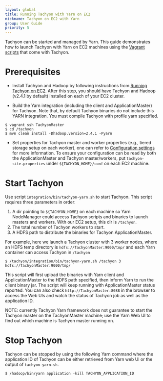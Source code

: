 ```yaml
---
layout: global
title: Running Tachyon with Yarn on EC2
nickname: Tachyon on EC2 with Yarn
group: User Guide
priority: 5
---
```


Tachyon can be started and managed by Yarn. This guide demonstrates how to launch Tachyon with Yarn on EC2 machines using the [Vagrant scripts](https://github.com/amplab/tachyon/tree/master/deploy/vagrant) that come with Tachyon.

# Prerequisites

* Install Tachyon and Hadoop by following instructions from [Running Tachyon on EC2](Running-Tachyon-on-EC2.html). After this step, you should have Tachyon and Hadoop (v2.4.1 by default) installed on each of your EC2 cluster. 

* Build the Yarn integration (including the client and ApplicationMaster) for Tachyon. Note that, by default Tachyon binaries do not include this YARN integration. You must compile Tachyon with profile yarn specified.

```
$ vagrant ssh TachyonMaster
$ cd /tachyon
$ mvn clean install -Dhadoop.version=2.4.1 -Pyarn
``` 

* Set properties for Tachyon master and worker properties (e.g., tiered storage setup on each worker), one can refer to [Configuration settings](Configuration-Settings.html) for more information. To ensure your configuration can be read by both the ApplicationMaster and Tachyon master/workers, put `tachyon-site.properties` under `${TACHYON_HOME}/conf` on each EC2 machine.
 

# Start Tachyon

Use script `integration/bin/tachyon-yarn.sh` to start Tachyon. This script requires three parameters in order:
1. A dir pointing to `${TACHYON_HOME}` on each machine so Yarn NodeManager could access Tachyon 
scripts and binaries to launch masters and workers. With our EC2 setup, this dir is `/tachyon`.
2. The total number of Tachyon workers to start.
3. A HDFS path to distribute the binaries for Tachyon ApplicationMaster.
 
For example, here we launch a Tachyon cluster with 3 worker nodes, where an HDFS temp directory is `hdfs://TachyonMaster:9000/tmp/` and each Yarn container can access Tachyon in `/tachyon` 

```
$ /tachyon/integration/bin/tachyon-yarn.sh /tachyon 3 hdfs://TachyonMaster:9000/tmp/
```

This script will first upload the binaries with Yarn client and ApplicationMaster to the HDFS path specified, then inform Yarn to run the client binary jar. The script will keep running with ApplicationMaster status reported. You can also check `http://TachyonMaster:8088` in the browser to access the Web UIs and watch the status of Tachyon job as well as the application ID.

NOTE: currently Tachyon Yarn framework does not guarantee to start the Tachyon master on the TachyonMaster machine; use the Yarn Web UI to find out which machine is Tachyon master running on.

# Stop Tachyon

Tachyon can be stopped by using the following Yarn command where the application ID of Tachyon can
 be either retrieved from Yarn web UI or the output of `tachyon-yarn.sh`.

```
$ /hadoop/bin/yarn application -kill TACHYON_APPLICATION_ID
```

